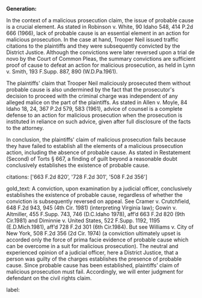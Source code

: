 **Generation:**



In the context of a malicious prosecution claim, the issue of probable cause is a crucial element. As stated in Robinson v. White, 90 Idaho 548, 414 P.2d 666 (1966), lack of probable cause is an essential element in an action for malicious prosecution. In the case at hand, Trooper Neil issued traffic citations to the plaintiffs and they were subsequently convicted by the District Justice. Although the convictions were later reversed upon a trial de novo by the Court of Common Pleas, the summary convictions are sufficient proof of cause to defeat an action for malicious prosecution, as held in Lynn v. Smith, 193 F.Supp. 887, 890 (W.D.Pa.1961).

The plaintiffs' claim that Trooper Neil maliciously prosecuted them without probable cause is also undermined by the fact that the prosecutor's decision to proceed with the criminal charge was independent of any alleged malice on the part of the plaintiffs. As stated in Allen v. Moyle, 84 Idaho 18, 24, 367 P.2d 579, 583 (1961), advice of counsel is a complete defense to an action for malicious prosecution when the prosecution is instituted in reliance on such advice, given after full disclosure of the facts to the attorney.

In conclusion, the plaintiffs' claim of malicious prosecution fails because they have failed to establish all the elements of a malicious prosecution action, including the absence of probable cause. As stated in Restatement (Second) of Torts § 667, a finding of guilt beyond a reasonable doubt conclusively establishes the existence of probable cause.



citations: ['663 F.2d 820', '728 F.2d 301', '508 F.2d 356']

gold_text: A conviction, upon examination by a judicial officer, conclusively establishes the existence of probable cause, regardless of whether the conviction is subsequently reversed on appeal. See Cramer v. Crutchfield, 648 F.2d 943, 945 (4th Cir. 1981) (interpreting Virginia law); Gowin v. Altmiller, 455 F.Supp. 743, 746 (D.C.Idaho 1978), aff’d 663 F.2d 820 (9th Cir.1981) and Diminnie v. United States, 522 F.Supp. 1192, 1195 (E.D.Mich.1981), aff’d 728 F.2d 301 (6th Cir.1984). But see Williams v. City of New York, 508 F.2d 356 (2d Cir. 1974) (a conviction ultimately upset is accorded only the force of prima facie evidence of probable cause which can be overcome in a suit for malicious prosecution). The neutral and experienced opinion of a judicial officer, here a District Justice, that a person was guilty of the charges establishes the presence of probable cause. Since probable cause has been established, plaintiffs’ claim of malicious prosecution must fail. Accordingly, we will enter judgment for defendant on the civil rights claim.

label: 